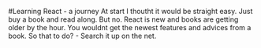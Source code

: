 #Learning React - a journey
    At start I thoutht it would be straight easy. Just buy a book and read along. But no.
    React is new and books are getting older by the hour. You wouldnt get the newest features and advices from a book.
    So that to do? - Search it up on the net.
  
